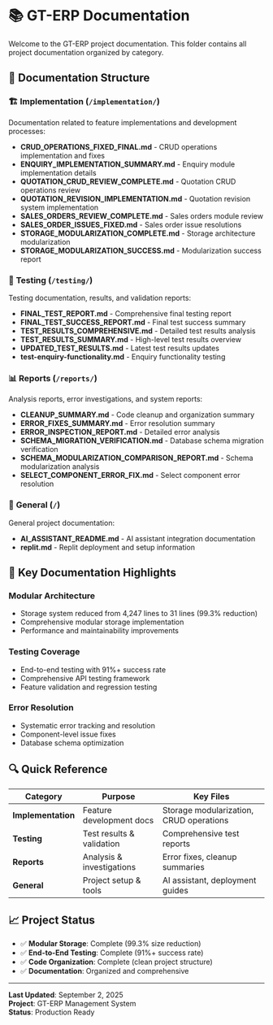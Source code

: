 # 📚 GT-ERP Documentation

Welcome to the GT-ERP project documentation. This folder contains all project documentation organized by category.

## 📁 Documentation Structure

### 🏗️ **Implementation** (`/implementation/`)
Documentation related to feature implementations and development processes:

- **CRUD_OPERATIONS_FIXED_FINAL.md** - CRUD operations implementation and fixes
- **ENQUIRY_IMPLEMENTATION_SUMMARY.md** - Enquiry module implementation details
- **QUOTATION_CRUD_REVIEW_COMPLETE.md** - Quotation CRUD operations review
- **QUOTATION_REVISION_IMPLEMENTATION.md** - Quotation revision system implementation
- **SALES_ORDERS_REVIEW_COMPLETE.md** - Sales orders module review
- **SALES_ORDER_ISSUES_FIXED.md** - Sales order issue resolutions
- **STORAGE_MODULARIZATION_COMPLETE.md** - Storage architecture modularization
- **STORAGE_MODULARIZATION_SUCCESS.md** - Modularization success report

### 🧪 **Testing** (`/testing/`)
Testing documentation, results, and validation reports:

- **FINAL_TEST_REPORT.md** - Comprehensive final testing report
- **FINAL_TEST_SUCCESS_REPORT.md** - Final test success summary
- **TEST_RESULTS_COMPREHENSIVE.md** - Detailed test results analysis
- **TEST_RESULTS_SUMMARY.md** - High-level test results overview
- **UPDATED_TEST_RESULTS.md** - Latest test results updates
- **test-enquiry-functionality.md** - Enquiry functionality testing

### 📊 **Reports** (`/reports/`)
Analysis reports, error investigations, and system reports:

- **CLEANUP_SUMMARY.md** - Code cleanup and organization summary
- **ERROR_FIXES_SUMMARY.md** - Error resolution summary
- **ERROR_INSPECTION_REPORT.md** - Detailed error analysis
- **SCHEMA_MIGRATION_VERIFICATION.md** - Database schema migration verification
- **SCHEMA_MODULARIZATION_COMPARISON_REPORT.md** - Schema modularization analysis
- **SELECT_COMPONENT_ERROR_FIX.md** - Select component error resolution

### 🤖 **General** (`/`)
General project documentation:

- **AI_ASSISTANT_README.md** - AI assistant integration documentation
- **replit.md** - Replit deployment and setup information

## 🎯 Key Documentation Highlights

### **Modular Architecture**
- Storage system reduced from 4,247 lines to 31 lines (99.3% reduction)
- Comprehensive modular storage implementation
- Performance and maintainability improvements

### **Testing Coverage**
- End-to-end testing with 91%+ success rate
- Comprehensive API testing framework
- Feature validation and regression testing

### **Error Resolution**
- Systematic error tracking and resolution
- Component-level issue fixes
- Database schema optimization

## 🔍 Quick Reference

| Category | Purpose | Key Files |
|----------|---------|-----------|
| **Implementation** | Feature development docs | Storage modularization, CRUD operations |
| **Testing** | Test results & validation | Comprehensive test reports |
| **Reports** | Analysis & investigations | Error fixes, cleanup summaries |
| **General** | Project setup & tools | AI assistant, deployment guides |

## 📈 Project Status

- ✅ **Modular Storage**: Complete (99.3% size reduction)
- ✅ **End-to-End Testing**: Complete (91%+ success rate)
- ✅ **Code Organization**: Complete (clean project structure)
- ✅ **Documentation**: Organized and comprehensive

---

**Last Updated**: September 2, 2025  
**Project**: GT-ERP Management System  
**Status**: Production Ready
